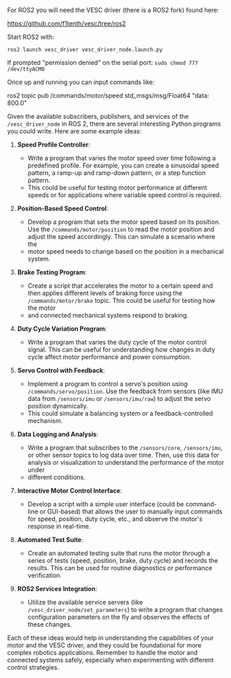 For ROS2 you will need the VESC driver (there is a ROS2 fork) found here:

https://github.com/f1tenth/vesc/tree/ros2

Start ROS2 with:

`ros2 launch vesc_driver vesc_driver_node.launch.py`

If prompted "permission denied" on the serial port: `sudo chmod 777 /dev/ttyACM0`

Once up and running you can input commands like:

ros2 topic pub /commands/motor/speed std_msgs/msg/Float64 "data: 800.0"

Given the available subscribers, publishers, and services of the `/vesc_driver_node` in ROS 2, there are several interesting Python programs you could write. Here are some example ideas:

1. **Speed Profile Controller**:
   - Write a program that varies the motor speed over time following a predefined profile. For example, you can create a sinusoidal speed pattern, a ramp-up and ramp-down pattern, or a step function pattern.
   - This could be useful for testing motor performance at different speeds or for applications where variable speed control is required.

2. **Position-Based Speed Control**:
   - Develop a program that sets the motor speed based on its position. Use the `/commands/motor/position` to read the motor position and adjust the speed accordingly. This can simulate a scenario where the
   - motor speed needs to change based on the position in a mechanical system.

3. **Brake Testing Program**:
   - Create a script that accelerates the motor to a certain speed and then applies different levels of braking force using the `/commands/motor/brake` topic. This could be useful for testing how the motor
   - and connected mechanical systems respond to braking.

4. **Duty Cycle Variation Program**:
   - Write a program that varies the duty cycle of the motor control signal. This can be useful for understanding how changes in duty cycle affect motor performance and power consumption.

5. **Servo Control with Feedback**:
   - Implement a program to control a servo's position using `/commands/servo/position`. Use the feedback from sensors (like IMU data from `/sensors/imu` or `/sensors/imu/raw`) to adjust the servo position dynamically.
   - This could simulate a balancing system or a feedback-controlled mechanism.

6. **Data Logging and Analysis**:
   - Write a program that subscribes to the `/sensors/core`, `/sensors/imu`, or other sensor topics to log data over time. Then, use this data for analysis or visualization to understand the performance of the motor under
   - different conditions.

7. **Interactive Motor Control Interface**:
   - Develop a script with a simple user interface (could be command-line or GUI-based) that allows the user to manually input commands for speed, position, duty cycle, etc., and observe the motor's response in real-time.

8. **Automated Test Suite**:
   - Create an automated testing suite that runs the motor through a series of tests (speed, position, brake, duty cycle) and records the results. This can be used for routine diagnostics or performance verification.

9. **ROS2 Services Integration**:
   - Utilize the available service servers (like `/vesc_driver_node/set_parameters`) to write a program that changes configuration parameters on the fly and observes the effects of these changes.

Each of these ideas would help in understanding the capabilities of your motor and the VESC driver, and they could be foundational for more complex robotics applications. Remember to handle the motor and connected systems 
safely, especially when experimenting with different control strategies.
